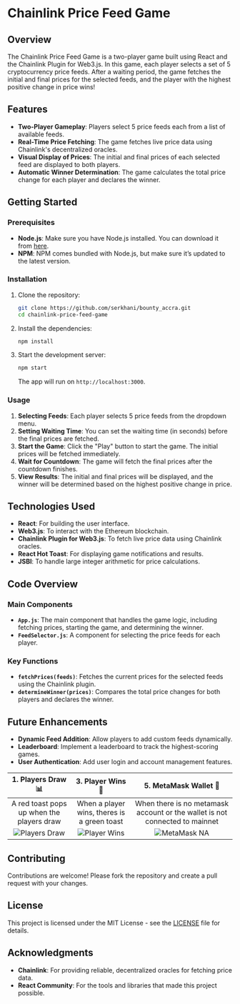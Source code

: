 # Chainlink Price Feed Game

## Overview

The Chainlink Price Feed Game is a two-player game built using React and the Chainlink Plugin for Web3.js. In this game, each player selects a set of 5 cryptocurrency price feeds. After a waiting period, the game fetches the initial and final prices for the selected feeds, and the player with the highest positive change in price wins!

## Features

- **Two-Player Gameplay**: Players select 5 price feeds each from a list of available feeds.
- **Real-Time Price Fetching**: The game fetches live price data using Chainlink's decentralized oracles.
- **Visual Display of Prices**: The initial and final prices of each selected feed are displayed to both players.
- **Automatic Winner Determination**: The game calculates the total price change for each player and declares the winner.

## Getting Started

### Prerequisites

- **Node.js**: Make sure you have Node.js installed. You can download it from [here](https://nodejs.org/).
- **NPM**: NPM comes bundled with Node.js, but make sure it’s updated to the latest version.

### Installation

1. Clone the repository:

    ```bash
    git clone https://github.com/serkhani/bounty_accra.git
    cd chainlink-price-feed-game
    ```

2. Install the dependencies:

    ```bash
    npm install
    ```

3. Start the development server:

    ```bash
    npm start
    ```

   The app will run on `http://localhost:3000`.

### Usage

1. **Selecting Feeds**: Each player selects 5 price feeds from the dropdown menu.
2. **Setting Waiting Time**: You can set the waiting time (in seconds) before the final prices are fetched.
3. **Start the Game**: Click the "Play" button to start the game. The initial prices will be fetched immediately.
4. **Wait for Countdown**: The game will fetch the final prices after the countdown finishes.
5. **View Results**: The initial and final prices will be displayed, and the winner will be determined based on the highest positive change in price.

## Technologies Used

- **React**: For building the user interface.
- **Web3.js**: To interact with the Ethereum blockchain.
- **Chainlink Plugin for Web3.js**: To fetch live price data using Chainlink oracles.
- **React Hot Toast**: For displaying game notifications and results.
- **JSBI**: To handle large integer arithmetic for price calculations.

## Code Overview

### Main Components

- **`App.js`**: The main component that handles the game logic, including fetching prices, starting the game, and determining the winner.
- **`FeedSelector.js`**: A component for selecting the price feeds for each player.

### Key Functions

- **`fetchPrices(feeds)`**: Fetches the current prices for the selected feeds using the Chainlink plugin.
- **`determineWinner(prices)`**: Compares the total price changes for both players and declares the winner.

## Future Enhancements

- **Dynamic Feed Addition**: Allow players to add custom feeds dynamically.
- **Leaderboard**: Implement a leaderboard to track the highest-scoring games.
- **User Authentication**: Add user login and account management features.

|1. **Players Draw** 📊|3. **Player Wins** 🍃|5. **MetaMask Wallet** 🚕|
|:---:|:---:|:---:|
|A red toast pops up when the players draw|When a player wins, theres is a green toast|When there is no metamask account or the wallet is not connected to mainnet|
|![Players Draw](https://github.com/user-attachments/assets/3d85edc4-283d-4d48-9a83-dd9e12e6feed)|![Player Wins](https://github.com/user-attachments/assets/0e4bcf5a-a817-4ceb-8627-eaa20e573985)|![MetaMask NA](https://github.com/user-attachments/assets/f5c3d057-98b6-4e1f-b9e8-ede737a1625b)|


## Contributing

Contributions are welcome! Please fork the repository and create a pull request with your changes.

## License

This project is licensed under the MIT License - see the [LICENSE](LICENSE) file for details.

## Acknowledgments

- **Chainlink**: For providing reliable, decentralized oracles for fetching price data.
- **React Community**: For the tools and libraries that made this project possible.


